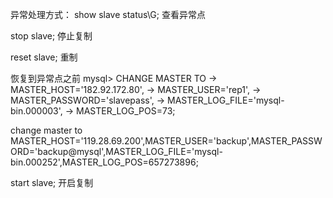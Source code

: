 异常处理方式：
show slave status\G; 查看异常点

stop slave; 停止复制

reset slave; 重制

恢复到异常点之前
mysql> CHANGE MASTER TO
    ->     MASTER_HOST='182.92.172.80',
    ->     MASTER_USER='rep1',
    ->     MASTER_PASSWORD='slavepass',
    ->     MASTER_LOG_FILE='mysql-bin.000003',
    ->     MASTER_LOG_POS=73;


change master to MASTER_HOST='119.28.69.200',MASTER_USER='backup',MASTER_PASSWORD='backup@mysql',MASTER_LOG_FILE='mysql-bin.000252',MASTER_LOG_POS=657273896;

start slave; 开启复制

